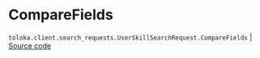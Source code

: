 # CompareFields
`toloka.client.search_requests.UserSkillSearchRequest.CompareFields` | [Source code](https://github.com/Toloka/toloka-kit/blob/v1.2.3/src/client/search_requests.py#L670)


